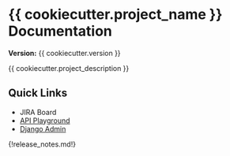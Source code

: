 # {{ cookiecutter.project_name }} Documentation

__Version:__ {{ cookiecutter.version }}

{{ cookiecutter.project_description }}

## Quick Links

- JIRA Board
- [API Playground](/api-plaground)
- [Django Admin](/admin)

{!release_notes.md!}
